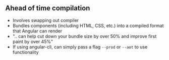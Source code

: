 ## Ahead of time compilation

- Involves swapping out compiler
- Bundles components (including HTML, CSS, etc.) into a compiled format that Angular can render
- ".. can help cut down your bundle size by over 50% and improve first paint by over 45%"
- If using angular-cli, can simply pass a flag `--prod` or `--aot` to use functionality

[//]: <> (Add simple example)
